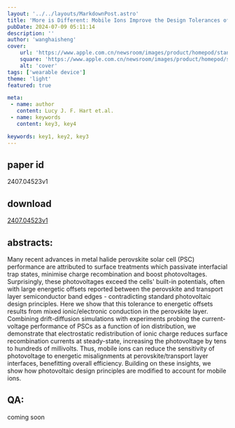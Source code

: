 ```yaml
---
layout: '../../layouts/MarkdownPost.astro'
title: 'More is Different: Mobile Ions Improve the Design Tolerances of Perovskite Solar Cells'
pubDate: 2024-07-09 05:11:14
description: ''
author: 'wanghaisheng'
cover:
    url: 'https://www.apple.com.cn/newsroom/images/product/homepod/standard/Apple-HomePod-hero-230118_big.jpg.large_2x.jpg'
    square: 'https://www.apple.com.cn/newsroom/images/product/homepod/standard/Apple-HomePod-hero-230118_big.jpg.large_2x.jpg'
    alt: 'cover'
tags: ['wearable device'] 
theme: 'light'
featured: true

meta:
 - name: author
   content: Lucy J. F. Hart et.al.
 - name: keywords
   content: key3, key4

keywords: key1, key2, key3
---
```


## paper id
2407.04523v1
## download
[2407.04523v1](http://arxiv.org/abs/2407.04523v1)
## abstracts:
Many recent advances in metal halide perovskite solar cell (PSC) performance are attributed to surface treatments which passivate interfacial trap states, minimise charge recombination and boost photovoltages. Surprisingly, these photovoltages exceed the cells' built-in potentials, often with large energetic offsets reported between the perovskite and transport layer semiconductor band edges - contradicting standard photovoltaic design principles. Here we show that this tolerance to energetic offsets results from mixed ionic/electronic conduction in the perovskite layer. Combining drift-diffusion simulations with experiments probing the current-voltage performance of PSCs as a function of ion distribution, we demonstrate that electrostatic redistribution of ionic charge reduces surface recombination currents at steady-state, increasing the photovoltage by tens to hundreds of millivolts. Thus, mobile ions can reduce the sensitivity of photovoltage to energetic misalignments at perovskite/transport layer interfaces, benefitting overall efficiency. Building on these insights, we show how photovoltaic design principles are modified to account for mobile ions.
## QA:
coming soon
